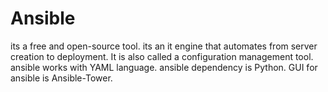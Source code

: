# Ansible

its a free and open-source tool.
its an it engine that automates from server creation to deployment.
It is also called a configuration management tool.
ansible works with YAML language.
ansible dependency is Python.
GUI for ansible is Ansible-Tower.
